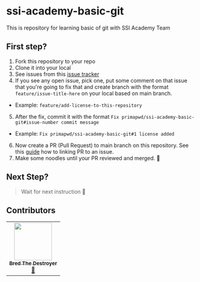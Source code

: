 # ssi-academy-basic-git
This is repository for learning basic of git with SSI Academy Team

## First step?
1. Fork this repository to your repo
2. Clone it into your local
3. See issues from this [issue tracker](https://github.com/primapwd/ssi-academy-basic-git/issues)
4. If you see any open issue, pick one, put some comment on that issue that you're going to fix that and create branch with the format `feature/issue-title-here` on your local based on main branch.
* Example: `feature/add-license-to-this-repository`
5. After the fix, commit it with the format `Fix primapwd/ssi-academy-basic-git#issue-number commit message`
* Example: `Fix primapwd/ssi-academy-basic-git#1 license added`
6. Now create a PR (Pull Request) to main branch on this repository. See this [guide](https://docs.github.com/en/issues/tracking-your-work-with-issues/linking-a-pull-request-to-an-issue) how to linking PR to an issue.
7. Make some noodles until your PR reviewed and merged. :handshake:

## Next Step?
> Wait for next instruction :metal:


## Contributors
<!-- ALL-CONTRIBUTORS-LIST:START - Do not remove or modify this section -->
<!-- prettier-ignore-start -->
<!-- markdownlint-disable -->
<table>
  <tr>
	<td align="center"><a href="https://loremfaces.com"><img src="https://faces-img.xcdn.link/image-lorem-face-964.jpg?v=3?s=100" width="100px;" alt=""/><br /><sub><b>Bred The Destroyer</b></sub></a><br /><a href="#destroying-code" title="Destroying Code">💬</a> 
	  </td>
  </tr>
</table>
<!-- markdownlint-restore -->
<!-- prettier-ignore-end -->
<!-- ALL-CONTRIBUTORS-LIST:END -->